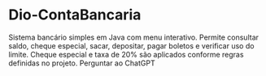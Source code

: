 # Dio-ContaBancaria
Sistema bancário simples em Java com menu interativo. Permite consultar saldo, cheque especial, sacar, depositar, pagar boletos e verificar uso do limite. Cheque especial e taxa de 20% são aplicados conforme regras definidas no projeto.          Perguntar ao ChatGPT
